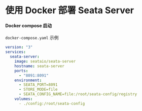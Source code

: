 # 使用 Docker 部署 Seata Server

#### Docker compose 启动

`docker-compose.yaml` 示例

```yaml
version: "3"
services:
  seata-server:
    image: seataio/seata-server
    hostname: seata-server
    ports:
      - "8091:8091"
    environment:
      - SEATA_PORT=8091
      - STORE_MODE=file
      - SEATA_CONFIG_NAME=file:/root/seata-config/registry
    volumes:
      - ./config:/root/seata-config
     
```